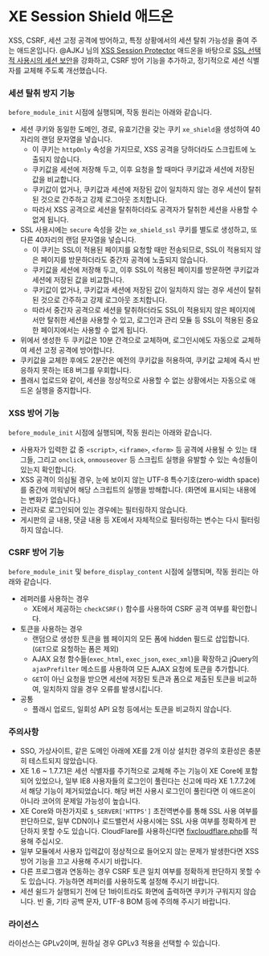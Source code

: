 
XE Session Shield 애드온
========================

XSS, CSRF, 세션 고정 공격에 방어하고, 특정 상황에서의 세션 탈취 가능성을 줄여 주는 애드온입니다.
@AJKJ 님의 [XSS Session Protector](http://www.xpressengine.com/index.php?mid=download&package_id=22753449) 애드온을 바탕으로
[SSL 선택적 사용시의 세션 보안](http://www.phpschool.com/link/tipntech/79296)을 강화하고,
CSRF 방어 기능을 추가하고, 정기적으로 세션 식별자를 교체해 주도록 개선했습니다.

### 세션 탈취 방지 기능

`before_module_init` 시점에 실행되며, 작동 원리는 아래와 같습니다.

  - 세션 쿠키와 동일한 도메인, 경로, 유효기간을 갖는 쿠키 `xe_shield`을 생성하여 40자리의 랜덤 문자열을 넣습니다.
    - 이 쿠키는 `httpOnly` 속성을 가지므로, XSS 공격을 당하더라도 스크립트에 노출되지 않습니다.
    - 쿠키값을 세션에 저장해 두고, 이후 요청을 할 때마다 쿠키값과 세션에 저장된 값을 비교합니다.
    - 쿠키값이 없거나, 쿠키값과 세션에 저장된 값이 일치하지 않는 경우 세션이 탈취된 것으로 간주하고 강제 로그아웃 조치합니다.
    - 따라서 XSS 공격으로 세션을 탈취하더라도 공격자가 탈취한 세션을 사용할 수 없게 됩니다.
  - SSL 사용시에는 `secure` 속성을 갖는 `xe_shield_ssl` 쿠키를 별도로 생성하고, 또다른 40자리의 랜덤 문자열을 넣습니다.
    - 이 쿠키는 SSL이 적용된 페이지를 요청할 때만 전송되므로,
      SSL이 적용되지 않은 페이지를 방문하더라도 중간자 공격에 노출되지 않습니다.
    - 쿠키값을 세션에 저장해 두고, 이후 SSL이 적용된 페이지를 방문하면 쿠키값과 세션에 저장된 값을 비교합니다.
    - 쿠키값이 없거나, 쿠키값과 세션에 저장된 값이 일치하지 않는 경우 세션이 탈취된 것으로 간주하고 강제 로그아웃 조치합니다.
    - 따라서 중간자 공격으로 세션을 탈취하더라도 SSL이 적용되지 않은 페이지에서만 탈취한 세션을 사용할 수 있고,
      로그인과 관리 모듈 등 SSL이 적용된 중요한 페이지에서는 사용할 수 없게 됩니다.
  - 위에서 생성한 두 쿠키값은 10분 간격으로 교체하며, 로그인시에도 자동으로 교체하여 세션 고정 공격에 방어합니다.
  - 쿠키값을 교체한 후에도 2분간은 예전의 쿠키값을 허용하여, 쿠키값 교체에 즉시 반응하지 못하는 IE8 버그를 우회합니다.
  - 플래시 업로드와 같이, 세션을 정상적으로 사용할 수 없는 상황에서는 자동으로 애드온 실행을 중지합니다.

### XSS 방어 기능

`before_module_init` 시점에 실행되며, 작동 원리는 아래와 같습니다.

  - 사용자가 입력한 값 중 `<script>`, `<iframe>`, `<form>` 등 공격에 사용될 수 있는 태그들,
    그리고 `onclick`, `onmouseover` 등 스크립트 실행을 유발할 수 있는 속성들이 있는지 확인합니다.
  - XSS 공격이 의심될 경우, 눈에 보이지 않는 UTF-8 특수기호(zero-width space)를 중간에 끼워넣어
    해당 스크립트의 실행을 방해합니다. (화면에 표시되는 내용에는 변화가 없습니다.)
  - 관리자로 로그인되어 있는 경우에는 필터링하지 않습니다.
  - 게시판의 글 내용, 댓글 내용 등 XE에서 자체적으로 필터링하는 변수는 다시 필터링하지 않습니다.

### CSRF 방어 기능

`before_module_init` 및 `before_display_content` 시점에 실행되며, 작동 원리는 아래와 같습니다.

  - 레퍼러를 사용하는 경우
    - XE에서 제공하는 `checkCSRF()` 함수를 사용하여 CSRF 공격 여부를 확인합니다.
  - 토큰을 사용하는 경우 
    - 랜덤으로 생성한 토큰을 웹 페이지의 모든 폼에 hidden 필드로 삽입합니다. (`GET`으로 요청하는 폼은 제외)
    - AJAX 요청 함수들(`exec_html`, `exec_json`, `exec_xml`)을 확장하고 jQuery의 `ajaxPrefilter` 메소드를 사용하여 모든 AJAX 요청에 토큰을 추가합니다.
    - `GET`이 아닌 요청을 받으면 세션에 저장된 토큰과 폼으로 제출된 토큰을 비교하여, 일치하지 않을 경우 오류를 발생시킵니다.
  - 공통
    - 플래시 업로드, 일회성 API 요청 등에서는 토큰을 비교하지 않습니다.

### 주의사항

  - SSO, 가상사이트, 같은 도메인 아래에 XE를 2개 이상 설치한 경우의 호환성은 충분히 테스트되지 않았습니다.
  - XE 1.6 ~ 1.7.7.1은 세션 식별자를 주기적으로 교체해 주는 기능이 XE Core에 포함되어 있었으나,
    일부 IE8 사용자들의 로그인이 풀린다는 신고에 따라 XE 1.7.7.2에서 해당 기능이 제거되었습니다.
    해당 버전 사용시 로그인이 풀린다면 이 애드온이 아니라 코어의 문제일 가능성이 높습니다.
  - XE Core와 마찬가지로 `$_SERVER['HTTPS']` 초전역변수를 통해 SSL 사용 여부를 판단하므로,
    일부 CDN이나 로드밸런서 사용시에는 SSL 사용 여부를 정확하게 판단하지 못할 수도 있습니다.
    CloudFlare를 사용하신다면 [fixcloudflare.php](https://gist.github.com/kijin/25be59ac4b0d7c5ef722)를 적용해 주십시오.
  - 일부 모듈에서 사용자 입력값이 정상적으로 들어오지 않는 문제가 발생한다면 XSS 방어 기능을 끄고 사용해 주시기 바랍니다.
  - 다른 프로그램과 연동하는 경우 CSRF 토큰 일치 여부를 정확하게 판단하지 못할 수도 있습니다.
    가능하면 레퍼러를 사용하도록 설정해 주시기 바랍니다.
  - 세션 쉴드가 실행되기 전에 단 1바이트라도 화면에 출력하면 쿠키가 구워지지 않습니다.
    빈 줄, 기타 공백 문자, UTF-8 BOM 등에 주의해 주시기 바랍니다.

### 라이선스

라이선스는 GPLv2이며, 원하실 경우 GPLv3 적용을 선택할 수 있습니다.
